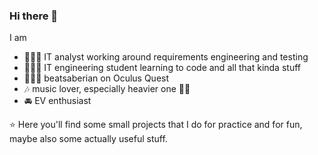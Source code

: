 ### Hi there 👋

<!--
**judetta/judetta** is a ✨ _special_ ✨ repository because its `README.md` (this file) appears on your GitHub profile.

Here are some ideas to get you started:

- 🔭 I’m currently working on ...
- 🌱 I’m currently learning ...
- 👯 I’m looking to collaborate on ...
- 🤔 I’m looking for help with ...
- 💬 Ask me about ...
- 📫 How to reach me: ...
- 😄 Pronouns: ...
- ⚡ Fun fact: ...
-->

I am 

- 👩🏻‍💻 IT analyst working around requirements engineering and testing
- 👩🏻‍🎓 IT engineering student learning to code and all that kinda stuff
- 🤸🏻‍♀️ beatsaberian on Oculus Quest
- 🎶 music lover, especially heavier one 🤘🏻
- 🚘 EV enthusiast

⭐ Here you'll find some small projects that I do for practice and for fun, maybe also some actually useful stuff. 

